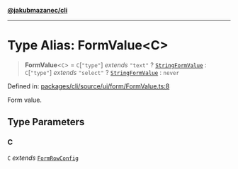[**@jakubmazanec/cli**](../README.md)

---

# Type Alias: FormValue\<C\>

> **FormValue**\<`C`\> = `C`\[`"type"`\] _extends_ `"text"` ?
> [`StringFormValue`](StringFormValue.md) : `C`\[`"type"`\] _extends_ `"select"` ?
> [`StringFormValue`](StringFormValue.md) : `never`

Defined in:
[packages/cli/source/ui/form/FormValue.ts:8](https://github.com/jakubmazanec/tools/blob/dccfe8e5cee218e88ff4db59e4bf460975897c58/packages/cli/source/ui/form/FormValue.ts#L8)

Form value.

## Type Parameters

### C

`C` _extends_ [`FormRowConfig`](FormRowConfig.md)
